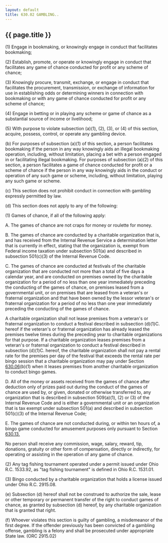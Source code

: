 ```yaml
---
layout: default 
title: 630.02 GAMBLING..
---
```


{{ page.title }}
----------------

​(1) Engage in bookmaking, or knowingly engage in conduct that
facilitates bookmaking;

​(2) Establish, promote, or operate or knowingly engage in conduct that
facilitates any game of chance conducted for profit or any scheme of
chance;

​(3) Knowingly procure, transmit, exchange, or engage in conduct that
facilitates the procurement, transmission, or exchange of information
for use in establishing odds or determining winners in connection with
bookmaking or with any game of chance conducted for profit or any scheme
of chance;

​(4) Engage in betting or in playing any scheme or game of chance as a
substantial source of income or livelihood;

​(5) With purpose to violate subsection (a)(1), (2), (3), or (4) of this
section, acquire, possess, control, or operate any gambling device.

​(b) For purposes of subsection (a)(1) of this section, a person
facilitates bookmaking if the person in any way knowingly aids an
illegal bookmaking operation, including, without limitation, placing a
bet with a person engaged in or facilitating illegal bookmaking. For
purposes of subsection (a)(2) of this section, a person facilitates a
game of chance conducted for profit or a scheme of chance if the person
in any way knowingly aids in the conduct or operation of any such game
or scheme, including, without limitation, playing any such game or
scheme.

​(c) This section does not prohibit conduct in connection with gambling
expressly permitted by law.

​(d) This section does not apply to any of the following:

​(1) Games of chance, if all of the following apply:

A. The games of chance are not craps for money or roulette for money.

B. The games of chance are conducted by a charitable organization that
is, and has received from the Internal Revenue Service a determination
letter that is currently in effect, stating that the organization is,
exempt from Federal income taxation under subsection 501(a) and
described in subsection 501(c)(3) of the Internal Revenue Code.

C. The games of chance are conducted at festivals of the charitable
organization that are conducted not more than a total of five days a
calendar year, and are conducted on premises owned by the charitable
organization for a period of no less than one year immediately preceding
the conducting of the games of chance, on premises leased from a
governmental unit, or on premises that are leased from a veteran's or
fraternal organization and that have been owned by the lessor veteran's
or fraternal organization for a period of no less than one year
immediately preceding the conducting of the games of chance.

A charitable organization shall not lease premises from a veteran's or
fraternal organization to conduct a festival described in subsection
(d)(1)C. hereof if the veteran's or fraternal organization has already
leased the premises twelve times during the preceding year to charitable
organizations for that purpose. If a charitable organization leases
premises from a veteran's or fraternal organization to conduct a
festival described in subsection (d)(1)C. hereof, the charitable
organization shall not pay a rental rate for the premises per day of the
festival that exceeds the rental rate per bingo session that a
charitable organization may pay under Section
[630.06](2f39f2d4.html)(b)(1) when it leases premises from another
charitable organization to conduct bingo games.

D. All of the money or assets received from the games of chance after
deduction only of prizes paid out during the conduct of the games of
chance are used by, or given, donated or otherwise transferred to, any
organization that is described in subsection 509(a)(1), (2) or (3) of
the Internal Revenue Code and is either a governmental unit or an
organization that is tax exempt under subsection 501(a) and described in
subsection 501(c)(3) of the Internal Revenue Code;

E. The games of chance are not conducted during, or within ten hours of,
a bingo game conducted for amusement purposes only pursuant to Section
[630.13.](2fd7fb52.html)

No person shall receive any commission, wage, salary, reward, tip,
donations, gratuity or other form of compensation, directly or
indirectly, for operating or assisting in the operation of any game of
chance.

​(2) Any tag fishing tournament operated under a permit issued under
Ohio R.C. 1533.92, as "tag fishing tournament" is defined in Ohio R.C.
1531.01.

​(3) Bingo conducted by a charitable organization that holds a license
issued under Ohio R.C. 2915.08.

​(e) Subsection (d) hereof shall not be construed to authorize the sale,
lease or other temporary or permanent transfer of the right to conduct
games of chance, as granted by subsection (d) hereof, by any charitable
organization that is granted that right.

​(f) Whoever violates this section is guilty of gambling, a misdemeanor
of the first degree. If the offender previously has been convicted of a
gambling offense, gambling is a felony and shall be prosecuted under
appropriate State law. (ORC 2915.02)
